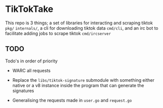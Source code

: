 # TikTokTake

This repo is 3 things; a set of libraries for interacting and scraping tiktok `pkg/` `internals/`, a cli for downloading tiktok data `cmd/cli`, and an irc bot to facilitate adding jobs to scrape tiktok `cmd/ircserver`

## TODO

Todo's in order of priority

- WARC all requests
- Replace the `libs/tiktok-signature` submodule with something either native or a v8 instance inside the program that can generate the signatures

- Generalising the requests made in `user.go` and `request.go`
